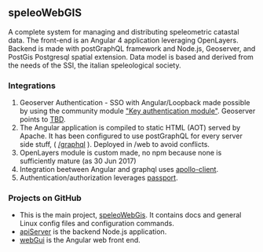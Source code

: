 ## speleoWebGIS
A complete system for managing and distributing speleometric catastal data.
The front-end is an Angular 4 application leveraging OpenLayers.
Backend is made with postGraphQL framework and Node.js, Geoserver, and PostGis Postgresql spatial extension.
Data model is based and derived from the needs of the SSI, the italian speleological society.
### Integrations
1. Geoserver Authentication - SSO with Angular/Loopback made possible by using the community module ["Key authentication module"](http://docs.geoserver.org/stable/en/user/community/authkey/index.html). Geoserver points to [TBD]().
1. The Angular application is compiled to static HTML (AOT) served by Apache. It has been configured to use postGraphQL for every server side stuff, ( [/graphql]() ). Deployed in /web to avoid conflicts.
1. OpenLayers module is custom made, no npm because none is sufficiently mature (as 30 Jun 2017)
1. Integration beetween Angular and graphql uses [apollo-client](http://dev.apollodata.com/angular2/).
1. Authentication/authorization leverages [passport](http://passportjs.org/).
### Projects on GitHub
* This is the main project, [speleoWebGis](https://github.com/frasmarco/speleoWebGIS). It contains docs and general Linux config files and configuration commands.
* [apiServer](https://github.com/frasmarco/apiServer) is the backend Node.js application.
* [webGui](https://github.com/frasmarco/webGui) is the Angular web front end.

